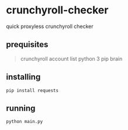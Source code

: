 # crunchyroll-checker
quick proxyless crunchyroll checker

## prequisites

> crunchyroll account list
> python 3
> pip
> brain

## installing

`pip install requests`

## running

`python main.py`
